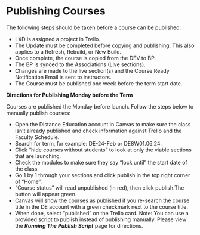# Publishing Courses
The following steps should be taken before a course can be published:
- LXD is assigned a project in Trello.
- The Update must be completed before copying and publishing. This also applies to a Refresh, Rebuild, or New Build.
- Once complete, the course is copied from the DEV to BP.
- The BP is synced to the Associations (Live sections).
- Changes are made to the live section(s) and the Course Ready Notification Email is sent to instructors.
- The Course must be published one week before the term start date.

**Directions for Publishing Monday before the Term**

Courses are published the Monday before launch.
Follow the steps below to manually publish courses:
- Open the Distance Education account in Canvas to make sure the class isn’t already published and check information against Trello and the Faculty Schedule.
- Search for term, for example: DE-24-Feb or DE8W01.06.24.
- Click “hide courses without students” to look at only the viable sections that are launching.
- Check the modules to make sure they say “lock until” the start date of the class.
- Go 1 by 1 through your sections and click publish in the top right corner of “Home”.
- “Course status” will read unpublished (in red), then click publish.The button will appear green.
- Canvas will show the courses as published if you re-search the course title in the DE account with a green checkmark next to the course title.
- When done, select “published” on the Trello card.
Note: You can use a provided script to publish instead of publishing manually. Please view the _**Running The Publish Script**_ page for directions.
